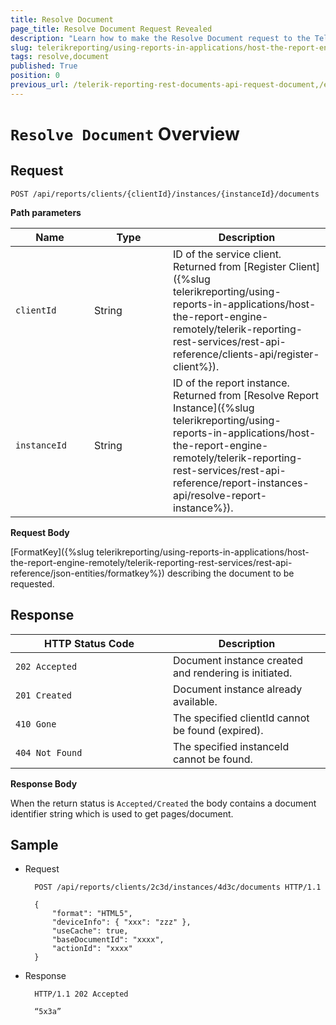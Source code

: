 ```yaml
---
title: Resolve Document
page_title: Resolve Document Request Revealed
description: "Learn how to make the Resolve Document request to the Telerik Reporting REST Service and what response to expect."
slug: telerikreporting/using-reports-in-applications/host-the-report-engine-remotely/telerik-reporting-rest-services/rest-api-reference/documents-api/resolve-document
tags: resolve,document
published: True
position: 0
previous_url: /telerik-reporting-rest-documents-api-request-document,/embedding-reports/host-the-report-engine-remotely/telerik-reporting-rest-services/rest-api-reference/documents-api/resolve-document
---
```


<style>
table th:first-of-type {
	width: 25%;
}
table th:nth-of-type(2) {
	width: 25%;
}
table th:nth-of-type(3) {
	width: 50%;
}
</style>

# `Resolve Document` Overview

## Request

	POST /api/reports/clients/{clientId}/instances/{instanceId}/documents

__Path parameters__

| Name | Type | Description |
| ------ | ------ | ------ |
|`clientId`|String|ID of the service client. Returned from [Register Client]({%slug telerikreporting/using-reports-in-applications/host-the-report-engine-remotely/telerik-reporting-rest-services/rest-api-reference/clients-api/register-client%}).|
|`instanceId`|String|ID of the report instance. Returned from [Resolve Report Instance]({%slug telerikreporting/using-reports-in-applications/host-the-report-engine-remotely/telerik-reporting-rest-services/rest-api-reference/report-instances-api/resolve-report-instance%}).|

__Request Body__

[FormatKey]({%slug telerikreporting/using-reports-in-applications/host-the-report-engine-remotely/telerik-reporting-rest-services/rest-api-reference/json-entities/formatkey%}) describing the document to be requested.

## Response

| HTTP Status Code | Description |
| ------ | ------ |
|`202 Accepted`|Document instance created and rendering is initiated.|
|`201 Created`|Document instance already available.|
|`410 Gone`|The specified clientId cannot be found (expired).|
|`404 Not Found`|The specified instanceId cannot be found.|

__Response Body__

When the return status is `Accepted/Created` the body contains a document identifier string which is used to get pages/document.

## Sample

* Request

		POST /api/reports/clients/2c3d/instances/4d3c/documents HTTP/1.1

		{
			"format": "HTML5",
			"deviceInfo": { "xxx": "zzz" },
			"useCache": true,
			"baseDocumentId": "xxxx",
			"actionId": "xxxx"
		}

* Response

		HTTP/1.1 202 Accepted

		“5x3a”
